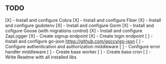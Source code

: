 ## TODO

[X] - Install and configure Cobra
[X] - Install and configure Fiber
[X] - Install and configure godotenv
[X] - Install and configure Gorm
[X] - Install and cofigure Goose (with migrations control)
[X] - Install and configure ZapLogger
[X] - Create signup endpoint
[X] - Create login endpoint
[ ] - Install and configure go-json https://github.com/goccy/go-json
[ ] - Configure authentication and authorization middleware
[ ] - Configure error handler middleware
[ ] - Create base worker
[ ] - Create base cron
[ ] - Write Readme with all installed libs
